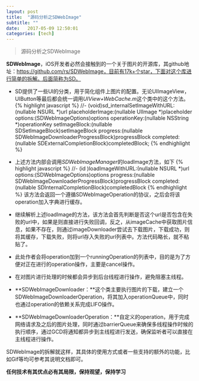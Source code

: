 ```yaml
---
layout: post
title:  "源码分析之SDWebImage"
subtitle: ""
date:   2017-05-09 12:50:01
categories: [tech]
---
```


> 源码分析之SDWebImage

**SDWebImage**，iOS开发者必然会接触到的一个关于图片的开源库，其github地址：https://github.com/rs/SDWebImage，目前有17k+个star，下面对这个库进行简单的拆解。后面简称为SD。

- SD提供了一些UI的分类，用于简化组件上图片的配置。无论UIImageView，UIButton等最后都会统一调用*UIView+WebCache.m*这个类中的这个方法。
 {% highlight javascript %}
//- (void)sd_internalSetImageWithURL:(nullable NSURL *)url
                  placeholderImage:(nullable UIImage *)placeholder
                           options:(SDWebImageOptions)options
                      operationKey:(nullable NSString *)operationKey
                     setImageBlock:(nullable SDSetImageBlock)setImageBlock
                          progress:(nullable SDWebImageDownloaderProgressBlock)progressBlock
                         completed:(nullable SDExternalCompletionBlock)completedBlock;
{% endhighlight %}

- 上述方法内部会调用*SDWebImageManager*的loadImage方法，如下
{% highlight javascript %}
//- (id <SDWebImageOperation>)loadImageWithURL:(nullable NSURL *)url
                                     options:(SDWebImageOptions)options
                                    progress:(nullable SDWebImageDownloaderProgressBlock)progressBlock
                                   completed:(nullable SDInternalCompletionBlock)completedBlock
{% endhighlight %}
该方法会返回一个遵循SDWebImageOperation的协议，之后会将该operation加入字典进行缓存。

- 继续解析上述loadImage的方法，该方法会首先判断是否这个url是否包含在失败的url中，如果是则直接进行失败回调，反之，从imageCache中获取图片信息，如果不存在，则通过imageDownloader尝试去下载图片，下载成功，则将其缓存，下载失败，则将url存入失败的url列表中。方法代码略长，就不粘贴了。

- 此处作者会将operation加到一个runningOperation的列表中，目的是为了方便对正在进行的operation操作，主要是cancel操作。

- 在对图片进行处理的时候都会异步到后台线程进行操作，避免阻塞主线程。

- **SDWebImageDownloader：**这个类主要执行图片的下载，建立一个SDWebImageDownloaderOperation，将其加入operationQueue中，同时也通过operation的依赖关系完成LIFO操作。

- **SDWebImageDownloaderOperation：**自定义的operation，用于完成网络请求及之后的图片处理，同时通过barrierQueue来确保多线程操作时候的执行顺序，通过GCD将通知都异步到主线程进行发送，确保监听者可以直接在主线程进行操作。

SDWebImage的拆解就这样，其具体的使用方式或者一些支持的额外的功能，比如Gif等均可参考其说明文档即可。


**任何技术有其优点必有其局限，保持观望，保持学习**

